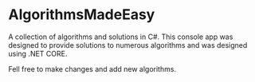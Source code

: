 # AlgorithmsMadeEasy
A collection of algorithms and solutions in C#. 
This console app was designed to provide solutions to numerous algorithms and was designed using .NET CORE.

Fell free to make changes and add new algorithms.
